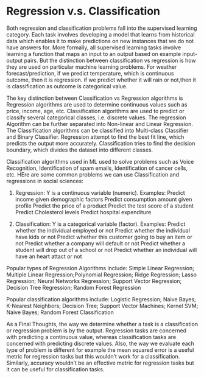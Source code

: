 

# Regression v.s. Classification 

Both regression and classification problems fall into the supervised learning category. Each task involves developing a model that learns from historical data which enables it to make predictions on new instances that we do not have answers for. More formally, all supervised learning tasks involve learning a function that maps an input to an output based on example input-output pairs. But the distinction between classification vs regression is how they are used on particular machine learning problems. For weather forecast/prediction, if we predict temperature, which is continuous outcome, then it is regression. if we predict whether it will rain or not,then it is classification as outcome is categorical value.

The key distinction between Classification vs Regression algorithms is Regression algorithms are used to determine continuous values such as price, income, age, etc. Classification algorithms are used to predict or classify several categorical classes, i.e. discrete values. The regression Algorithm can be further separated into Non-linear and Linear Regression. The Classification algorithms can be classified into Multi-class Classifier and Binary Classifier. Regression attempt to find the best fit line, which predicts the output more accurately. Classification tries to find the decision boundary, which divides the dataset into different classes.

Classification algorithms used in ML used to solve problems such as Voice Recognition, Identification of spam emails, Identification of cancer cells, etc.  HEre are some common problems we can use Classification and regressions in social sciences:

1. Regression: Y is a continuous variable (numeric). 
  Examples:
 Predict income given demographic factors
 Predict consumption amount given profile
 Predict the price of a product
 Predict the test score of a student
 Predict Cholesterol levels
 Predict hospital expenditure
 
2. Classification: Y is a categorical variable (factor). 
  Examples:
 Predict whether the individual employed or not
 Predict whether the individual have kids or not
 Predict whether this customer going to buy an item or not
 Predict whether a company will default or not
 Predict whether a student will drop out of a school or not
 Predict whether an individual will have an heart attact or not
 
 
Popular types of Regression Algorithms include: Simple Linear Regression; Multiple Linear Regression;Polynomial Regression; Ridge Regression; Lasso Regression; Neural Networks Regression; Support Vector Regression; Decision Tree Regression; Random Forest Regression

Popular classification algorithms include: Logistic Regression; Naive Bayes; K-Nearest Neighbors; Decision Tree; Support Vector Machines; Kernel SVM; Naive Bayes; Random Forest Classification

As a Final Thoughts, the way we determine whether a task is a classification or regression problem is by the output. Regression tasks are concerned with predicting a continuous value, whereas classification tasks are concerned with predicting discrete values. Also, the way we evaluate each type of problem is different for example the mean squared error is a useful metric for regression tasks but this wouldn’t work for a classification. Similarly, accuracy wouldn’t be an effective metric for regression tasks but it can be useful for classification tasks.


